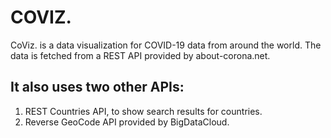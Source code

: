 # COVIZ.
CoViz. is a data visualization for COVID-19 data from around the world.
The data is fetched from a REST API provided by about-corona.net.
## It also uses two other APIs:
1. REST Countries API, to show search results for countries.
2. Reverse GeoCode API provided by BigDataCloud.
